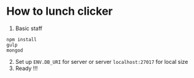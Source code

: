 # How to lunch clicker

1. Basic staff
```
npm install
gulp
mongod
```
2. Set up `ENV.DB_URI` for server or server `localhost:27017` for local size
3. Ready !!!
